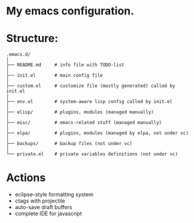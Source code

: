 My emacs configuration.
=======================

# Structure: #

    .emacs.d/
    │
    ├── README.md     # info file with TODO-list
    │
    ├── init.el       # main config file
    │
    ├── custom.el     # customize file (mostly generated) called by init.el
    │
    ├── env.el        # system-aware lisp config called by init.el
    │
    ├── elisp/        # plugins, modules (managed manually)
    │
    ├── misc/         # emacs-related stuff (managed manually)
    │
    ├── elpa/         # plugins, modules (managed by elpa, not under vc)
    │
    ├── backups/      # backup files (not under vc)
    │
    └── private.el    # private variables definitions (not under vc)

# Actions #

* eclipse-style formatting system
* ctags with projectile
* auto-save draft buffers
* complete IDE for javascript

